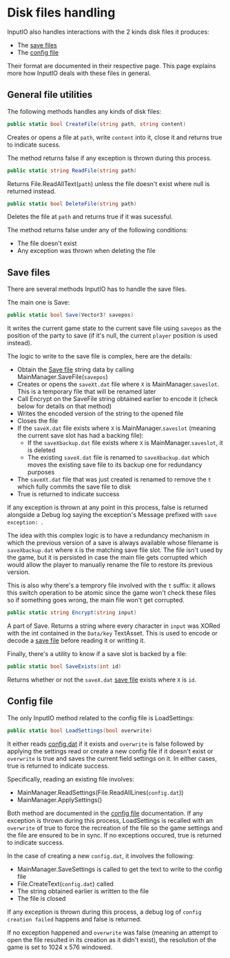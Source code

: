 # Disk files handling
InputIO also handles interactions with the 2 kinds disk files it produces:

- The [save files](../MainManager/Methods/Save%20file.md)
- The [config file](../External%20data%20format/Config%20File.md)

Their format are documented in their respective page. This page explains more how InputIO deals with these files in general.

## General file utilities
The following methods handles any kinds of disk files:

```cs
public static bool CreateFile(string path, string content)
```
Creates or opens a file at `path`, write `content` into it, close it and returns true to indicate sucess.

The method returns false if any exception is thrown during this process.

```cs
public static string ReadFile(string path)
```
Returns File.ReadAllText(`path`) unless the file doesn't exist where null is returned instead.

```cs
public static bool DeleteFile(string path)
```
Deletes the file at `path` and returns true if it was sucessful.

The method returns false under any of the following conditions:

- The file doesn't exist
- Any exception was thrown when deleting the file

## Save files
There are several methods InputIO has to handle the save files.

The main one is Save:

```cs
public static bool Save(Vector3? savepos)
```
It writes the current game state to the current save file using `savepos` as the position of the party to save (if it's null, the current `player` position is used instead).

The logic to write to the save file is complex, here are the details:

- Obtain the [Save file](../MainManager/Methods/Save%20file.md) string data by calling MainManager.SaveFile(`savepos`)
- Creates or opens the `saveXt.dat` file where `X` is MainManager.`saveslot`. This is a temporary file that will be renamed later
- Call Encrypt on the SaveFile string obtained earlier to encode it (check below for details on that method)
- Writes the encoded version of the string to the opened file
- Closes the file
- If the `saveX.dat` file exists where `X` is MainManager.`saveslot` (meaning the current save slot has had a backing file):
    - If the `saveXbackup.dat` file exists where `X` is MainManager.`saveslot`, it is deleted
    - The existing `saveX.dat` file is renamed to `saveXbackup.dat` which moves the existing save file to its backup one for redundancy purposes
- The `saveXt.dat` file that was just created is renamed to remove the `t` which fully commits the save file to disk
- True is returned to indicate success

If any exception is thrown at any point in this process, false is returned alongside a Debug log saying the exception's Message prefixed with `save exception: `.

The idea with this complex logic is to have a redundancy mechanism in which the previous version of a save is always available whose filename is `saveXbackup.dat` where `X` is the matching save file slot. The file isn't used by the game, but it is persisted in case the main file gets corrupted which would allow the player to manually rename the file to restore its previous version.

This is also why there's a temprory file involved with the `t` suffix: it allows this switch operation to be atomic since the game won't check these files so if something goes wrong, the main file won't get corrupted.

```cs
public static string Encrypt(string input)
```
A part of Save. Returns a string where every character in `input` was XORed with the int contained in the `Data/key` TextAsset. This is used to encode or decode a [save file](../MainManager/Methods/Save%20file.md) before reading it or writting it.

Finally, there's a utility to know if a save slot is backed by a file:

```cs
public static bool SaveExists(int id)
```
Returns whether or not the `saveX.dat` [save file](../MainManager/Methods/Save%20file.md) exists where `X` is `id`.

## Config file
The only InputIO method related to the config file is LoadSettings:

```cs
public static bool LoadSettings(bool overwrite)
```
It either reads [config.dat](../External%20data%20format/Config%20File.md) if it exists and `overwrite` is false followed by applying the settings read or create a new config file if it doesn't exist or `overwrite` is true and saves the current field settings on it. In either cases, true is returned to indicate success.

Specifically, reading an existing file involves:

- MainManager.ReadSettings(File.ReadAllLines(`config.dat`))
- MainManager.ApplySettings()

Both method are documented in the [config file](../External%20data%20format/Config%20File.md) documentation. If any exception is thrown during this process, LoadSettings is recalled with an `overwrite` of true to force the recreation of the file so the game settings and the file are ensured to be in sync. If no exceptions occured, true is returned to indicate success.

In the case of creating a new `config.dat`, it involves the following:

- MainManager.SaveSettings is called to get the text to write to the config file
- File.CreateText(`config.dat`) called
- The string obtained earlier is written to the file
- The file is closed

If any exception is thrown during this process, a debug log of `config creation failed` happens and false is returned.

If no exception happened and `overwrite` was false (meaning an attempt to open the file resulted in its creation as it didn't exist), the resolution of the game is set to 1024 x 576 windowed.

